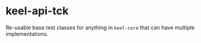 # keel-api-tck

Re-usable base test classes for anything in `keel-core` that can have multiple implementations.
